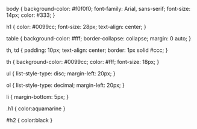 
body {
    background-color: #f0f0f0;
    font-family: Arial, sans-serif;
    font-size: 14px;
    color: #333;
}

h1 {
    color: #0099cc;
    font-size: 28px;
    text-align: center;
}

table {
    background-color: #fff;
    border-collapse: collapse;
    margin: 0 auto;
}

th, td {
    padding: 10px;
    text-align: center;
    border: 1px solid #ccc;
}

th {
    background-color: #0099cc;
    color: #fff;
    font-size: 18px;
}

ul {
    list-style-type: disc;
    margin-left: 20px;
}

ol {
    list-style-type: decimal;
    margin-left: 20px;
}

li {
    margin-bottom: 5px;
}

.h1 {
    color:aquamarine
}

#h2 {
    color:black
}
